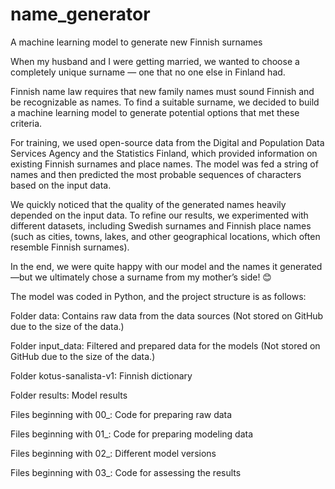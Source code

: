 # name_generator
A machine learning model to generate new Finnish surnames

When my husband and I were getting married, we wanted to choose a completely unique surname — one that no one else in Finland had.

Finnish name law requires that new family names must sound Finnish and be recognizable as names. To find a suitable surname, we decided to build a machine learning model to generate potential options that met these criteria.

For training, we used open-source data from the Digital and Population Data Services Agency and the Statistics Finland, which provided information on existing Finnish surnames and place names. The model was fed a string of names and then predicted the most probable sequences of characters based on the input data.

We quickly noticed that the quality of the generated names heavily depended on the input data. To refine our results, we experimented with different datasets, including Swedish surnames and Finnish place names (such as cities, towns, lakes, and other geographical locations, which often resemble Finnish surnames).

In the end, we were quite happy with our model and the names it generated—but we ultimately chose a surname from my mother’s side! 😊

The model was coded in Python, and the project structure is as follows:

Folder data: Contains raw data from the data sources (Not stored on GitHub due to the size of the data.)

Folder input_data: Filtered and prepared data for the models (Not stored on GitHub due to the size of the data.)

Folder kotus-sanalista-v1: Finnish dictionary

Folder results: Model results

Files beginning with 00_: Code for preparing raw data

Files beginning with 01_: Code for preparing modeling data

Files beginning with 02_: Different model versions

Files beginning with 03_: Code for assessing the results



